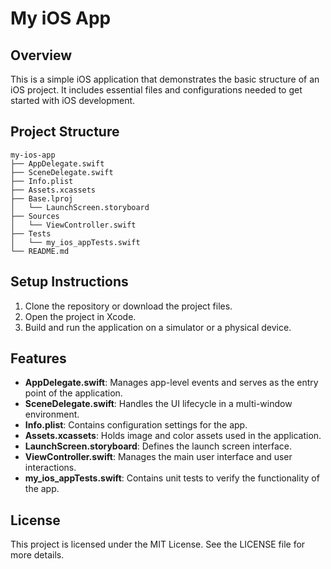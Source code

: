 # My iOS App

## Overview
This is a simple iOS application that demonstrates the basic structure of an iOS project. It includes essential files and configurations needed to get started with iOS development.

## Project Structure
```
my-ios-app
├── AppDelegate.swift
├── SceneDelegate.swift
├── Info.plist
├── Assets.xcassets
├── Base.lproj
│   └── LaunchScreen.storyboard
├── Sources
│   └── ViewController.swift
├── Tests
│   └── my_ios_appTests.swift
└── README.md
```

## Setup Instructions
1. Clone the repository or download the project files.
2. Open the project in Xcode.
3. Build and run the application on a simulator or a physical device.

## Features
- **AppDelegate.swift**: Manages app-level events and serves as the entry point of the application.
- **SceneDelegate.swift**: Handles the UI lifecycle in a multi-window environment.
- **Info.plist**: Contains configuration settings for the app.
- **Assets.xcassets**: Holds image and color assets used in the application.
- **LaunchScreen.storyboard**: Defines the launch screen interface.
- **ViewController.swift**: Manages the main user interface and user interactions.
- **my_ios_appTests.swift**: Contains unit tests to verify the functionality of the app.

## License
This project is licensed under the MIT License. See the LICENSE file for more details.